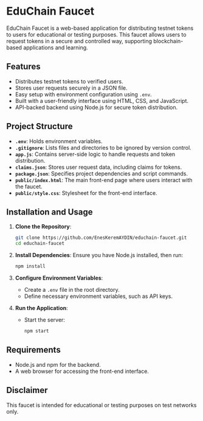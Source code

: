 # EduChain Faucet

EduChain Faucet is a web-based application for distributing testnet tokens to users for educational or testing purposes. This faucet allows users to request tokens in a secure and controlled way, supporting blockchain-based applications and learning.

## Features

- Distributes testnet tokens to verified users.
- Stores user requests securely in a JSON file.
- Easy setup with environment configuration using `.env`.
- Built with a user-friendly interface using HTML, CSS, and JavaScript.
- API-backed backend using Node.js for secure token distribution.

## Project Structure

- **`.env`**: Holds environment variables.
- **`.gitignore`**: Lists files and directories to be ignored by version control.
- **`app.js`**: Contains server-side logic to handle requests and token distribution.
- **`claims.json`**: Stores user request data, including claims for tokens.
- **`package.json`**: Specifies project dependencies and script commands.
- **`public/index.html`**: The main front-end page where users interact with the faucet.
- **`public/style.css`**: Stylesheet for the front-end interface.

## Installation and Usage

1. **Clone the Repository**:
   ```bash
   git clone https://github.com/EnesKeremAYDIN/educhain-faucet.git
   cd educhain-faucet
   ```

2. **Install Dependencies**:
   Ensure you have Node.js installed, then run:
   ```bash
   npm install
   ```

3. **Configure Environment Variables**:
   - Create a `.env` file in the root directory.
   - Define necessary environment variables, such as API keys.

4. **Run the Application**:
   - Start the server:
     ```bash
     npm start
     ```

## Requirements

- Node.js and npm for the backend.
- A web browser for accessing the front-end interface.

## Disclaimer

This faucet is intended for educational or testing purposes on test networks only.
